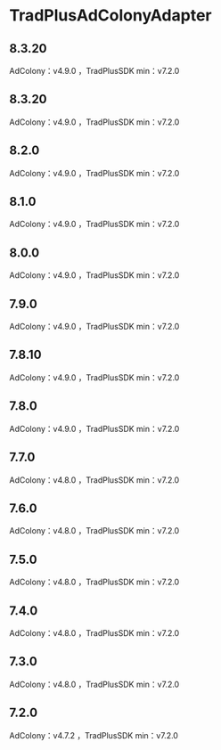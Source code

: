 # TradPlusAdColonyAdapter

## 8.3.20

AdColony：v4.9.0 ，TradPlusSDK min：v7.2.0

## 8.3.20

AdColony：v4.9.0 ，TradPlusSDK min：v7.2.0

## 8.2.0

AdColony：v4.9.0 ，TradPlusSDK min：v7.2.0

## 8.1.0

AdColony：v4.9.0 ，TradPlusSDK min：v7.2.0

## 8.0.0

AdColony：v4.9.0 ，TradPlusSDK min：v7.2.0

## 7.9.0

AdColony：v4.9.0 ，TradPlusSDK min：v7.2.0

## 7.8.10

AdColony：v4.9.0 ，TradPlusSDK min：v7.2.0

## 7.8.0

AdColony：v4.9.0 ，TradPlusSDK min：v7.2.0

## 7.7.0

AdColony：v4.8.0 ，TradPlusSDK min：v7.2.0

## 7.6.0

AdColony：v4.8.0 ，TradPlusSDK min：v7.2.0

## 7.5.0

AdColony：v4.8.0 ，TradPlusSDK min：v7.2.0

## 7.4.0

AdColony：v4.8.0 ，TradPlusSDK min：v7.2.0

## 7.3.0

AdColony：v4.8.0 ，TradPlusSDK min：v7.2.0

## 7.2.0

AdColony：v4.7.2 ，TradPlusSDK min：v7.2.0